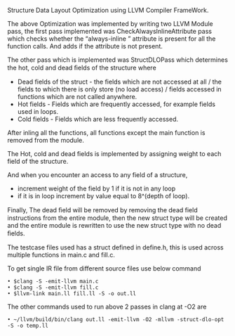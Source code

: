 Structure Data Layout Optimization using LLVM Compiler FrameWork.

The above Optimization was implemented by writing two LLVM Module pass, the first pass implemented was CheckAlwaysInlineAttribute pass which checks whether the “always-inline ” attribute is present for all the function calls. And adds if the attribute is not present.

The other pass which is implemented was StructDLOPass which determines the hot, cold and dead ﬁelds of the structure where

 - Dead fields of the struct - the fields which are not accessed at all / the fields to which there is only store (no load access) / fields accessed in functions which are not called anywhere.
- Hot fields - Fields which are frequently accessed, for example fields used in loops.
- Cold fields - Fields which are less frequently accessed.

After inling all the functions, all functions except the main function is removed from the module.

The Hot, cold and dead fields is implemented by assigning weight to each field of the structure.

And when you encounter an access to any field of a structure,

 - increment weight of the field by 1 if it is not in any loop
- if it is in loop increment by value equal to 8^(depth of loop).

Finally, The dead ﬁeld will be removed by removing the dead field instructions from the entire module, then the new struct type will be created and the entire module is rewritten to use the new struct type with no dead ﬁelds.

The testcase files used has a struct defined in define.h, this is used across multiple functions in main.c and fill.c.

To get single IR file from different source files use below command

    • $clang -S -emit-llvm main.c
    • $clang -S -emit-llvm fill.c
    • $llvm-link main.ll fill.ll -S -o out.ll

The other commands used to run above 2 passes in clang at -O2 are

    • ~/llvm/build/bin/clang out.ll -emit-llvm -O2 -mllvm -struct-dlo-opt -S -o temp.ll
